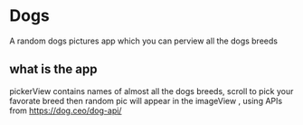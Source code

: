 # Dogs
A random dogs pictures app which you can perview all the dogs breeds

## what is the app
pickerView contains names of almost all the dogs breeds, scroll to pick your favorate breed then
random pic will appear in the imageView , using APIs from https://dog.ceo/dog-api/



